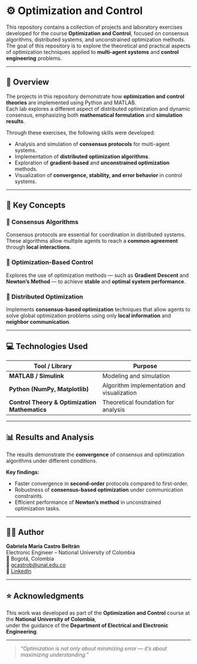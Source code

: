# ⚙️ Optimization and Control

This repository contains a collection of projects and laboratory exercises developed for the course **Optimization and Control**, focused on consensus algorithms, distributed systems, and unconstrained optimization methods.  
The goal of this repository is to explore the theoretical and practical aspects of optimization techniques applied to **multi-agent systems** and **control engineering** problems.

---

## 📘 Overview

The projects in this repository demonstrate how **optimization and control theories** are implemented using Python and MATLAB.  
Each lab explores a different aspect of distributed optimization and dynamic consensus, emphasizing both **mathematical formulation** and **simulation results**.

Through these exercises, the following skills were developed:

- Analysis and simulation of **consensus protocols** for multi-agent systems.  
- Implementation of **distributed optimization algorithms**.  
- Exploration of **gradient-based** and **unconstrained optimization** methods.  
- Visualization of **convergence, stability, and error behavior** in control systems.

---


## 🧠 Key Concepts

### 🔹 Consensus Algorithms
Consensus protocols are essential for coordination in distributed systems.  
These algorithms allow multiple agents to reach a **common agreement** through **local interactions**.

### 🔹 Optimization-Based Control
Explores the use of optimization methods — such as **Gradient Descent** and **Newton’s Method** — to achieve **stable** and **optimal system performance**.

### 🔹 Distributed Optimization
Implements **consensus-based optimization** techniques that allow agents to solve global optimization problems using only **local information** and **neighbor communication**.

---

## 💻 Technologies Used

| Tool / Library | Purpose |
|-----------------|----------|
| **MATLAB / Simulink** | Modeling and simulation |
| **Python (NumPy, Matplotlib)** | Algorithm implementation and visualization |
| **Control Theory & Optimization Mathematics** | Theoretical foundation for analysis |

---

## 📊 Results and Analysis

The results demonstrate the **convergence** of consensus and optimization algorithms under different conditions.

**Key findings:**
- Faster convergence in **second-order** protocols compared to first-order.  
- Robustness of **consensus-based optimization** under communication constraints.  
- Efficient performance of **Newton’s method** in unconstrained optimization tasks.

---

## 👩‍💻 Author

**Gabriela María Castro Beltrán**  
Electronic Engineer – National University of Colombia  
📍 Bogotá, Colombia  
📧 [gcastrob@unal.edu.co](mailto:gcastrob@unal.edu.co)  
💼 [LinkedIn](https://www.linkedin.com/in/gabriela-maria-castro-beltran)

---

## ⭐ Acknowledgments

This work was developed as part of the **Optimization and Control** course at the **National University of Colombia**,  
under the guidance of the **Department of Electrical and Electronic Engineering**.

---

> _“Optimization is not only about minimizing error — it’s about maximizing understanding.”_

